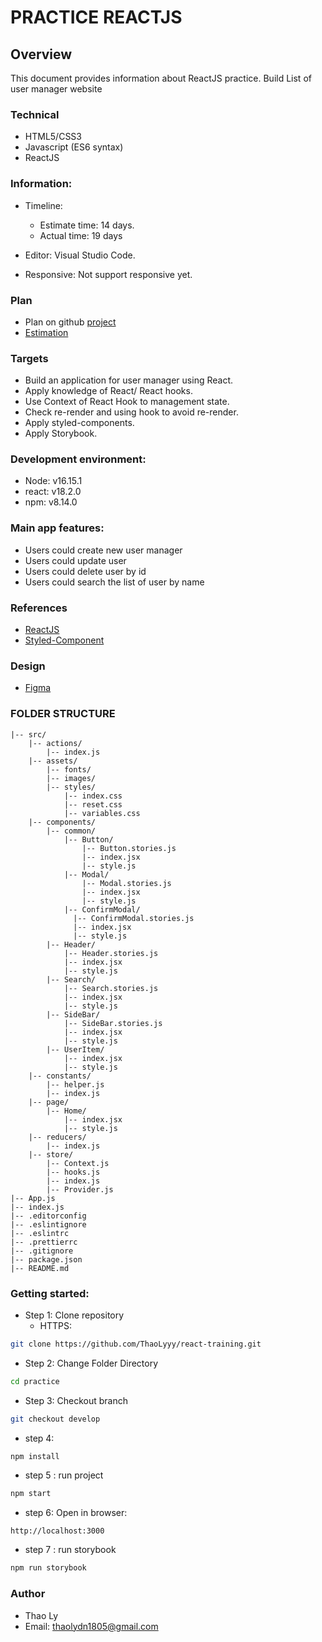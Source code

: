 # PRACTICE REACTJS
## Overview

This document provides information about ReactJS practice. Build List of user manager website

### Technical

- HTML5/CSS3
- Javascript (ES6 syntax)
- ReactJS

### Information:

- Timeline:
    - Estimate time: 14 days.
    - Actual time: 19 days

- Editor: Visual Studio Code.
- Responsive: Not support responsive yet.

###  Plan
- Plan on github [project](https://github.com/users/ThaoLyyy/projects/2)
- [Estimation](https://docs.google.com/document/d/1-vAGM7GAmrTsaTKkDvfb64OcWUQphWblpl53Vl_I-R4/edit)

###  Targets

- Build an application for user manager using React.
- Apply knowledge of React/ React hooks.
- Use Context of React Hook to management state.
- Check re-render and using hook to avoid re-render.
- Apply styled-components.
- Apply Storybook.

###  Development environment:

- Node: v16.15.1
- react: v18.2.0
- npm: v8.14.0

###  Main app features:

- Users could create new user manager
- Users could update user
- Users could delete user by id
- Users could search the list of user by name

###  References
- [ReactJS](https://reactjs.org/docs/thinking-in-react.html)
- [Styled-Component](https://styled-components.com/docs)

###  Design

- [Figma](https://www.figma.com/file/HPmgynGqF3ioAsQGSPzVtB/Design-UI?node-id=0%3A1)

###  FOLDER STRUCTURE

```
|-- src/
    |-- actions/
        |-- index.js
    |-- assets/
        |-- fonts/
        |-- images/
        |-- styles/
            |-- index.css
            |-- reset.css
            |-- variables.css
    |-- components/
        |-- common/
            |-- Button/
                |-- Button.stories.js
                |-- index.jsx
                |-- style.js
            |-- Modal/
                |-- Modal.stories.js
                |-- index.jsx
                |-- style.js
            |-- ConfirmModal/
              |-- ConfirmModal.stories.js
              |-- index.jsx
              |-- style.js
        |-- Header/
            |-- Header.stories.js
            |-- index.jsx
            |-- style.js
        |-- Search/
            |-- Search.stories.js
            |-- index.jsx
            |-- style.js
        |-- SideBar/
            |-- SideBar.stories.js
            |-- index.jsx
            |-- style.js
        |-- UserItem/
            |-- index.jsx
            |-- style.js
    |-- constants/
        |-- helper.js
        |-- index.js
    |-- page/
        |-- Home/
            |-- index.jsx
            |-- style.js
    |-- reducers/
        |-- index.js
    |-- store/
        |-- Context.js
        |-- hooks.js
        |-- index.js
        |-- Provider.js
|-- App.js
|-- index.js
|-- .editorconfig
|-- .eslintignore
|-- .eslintrc
|-- .prettierrc
|-- .gitignore
|-- package.json
|-- README.md
```

###  Getting started:

- Step 1: Clone repository
  + HTTPS:
```bash
git clone https://github.com/ThaoLyyy/react-training.git
```

- Step 2: Change Folder Directory
```bash
cd practice
```

- Step 3: Checkout branch
```bash
git checkout develop

```

- step 4:
```bash
npm install
```

- step 5 : run project
```bash
npm start
```

- step 6: Open in browser:
```
http://localhost:3000
```

- step 7 : run storybook
```bash
npm run storybook
```
###  Author

- Thao Ly
- Email: thaolydn1805@gmail.com
